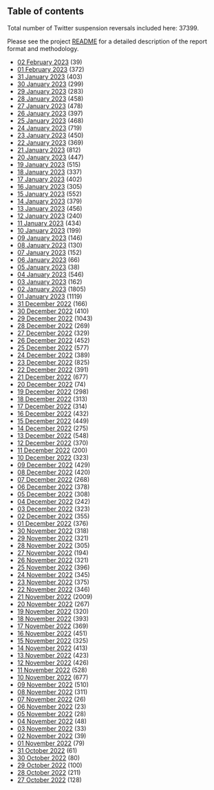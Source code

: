 ## Table of contents
Total number of Twitter suspension reversals included here: 37399.

Please see the project [README](https://github.com/travisbrown/unsuspensions) for a detailed description of the report format and methodology.
* [02 February 2023](2023-02-02/) (39)
* [01 February 2023](2023-02-01/) (372)
* [31 January 2023](2023-01-31/) (403)
* [30 January 2023](2023-01-30/) (299)
* [29 January 2023](2023-01-29/) (283)
* [28 January 2023](2023-01-28/) (458)
* [27 January 2023](2023-01-27/) (478)
* [26 January 2023](2023-01-26/) (397)
* [25 January 2023](2023-01-25/) (468)
* [24 January 2023](2023-01-24/) (719)
* [23 January 2023](2023-01-23/) (450)
* [22 January 2023](2023-01-22/) (369)
* [21 January 2023](2023-01-21/) (812)
* [20 January 2023](2023-01-20/) (447)
* [19 January 2023](2023-01-19/) (515)
* [18 January 2023](2023-01-18/) (337)
* [17 January 2023](2023-01-17/) (402)
* [16 January 2023](2023-01-16/) (305)
* [15 January 2023](2023-01-15/) (552)
* [14 January 2023](2023-01-14/) (379)
* [13 January 2023](2023-01-13/) (456)
* [12 January 2023](2023-01-12/) (240)
* [11 January 2023](2023-01-11/) (434)
* [10 January 2023](2023-01-10/) (199)
* [09 January 2023](2023-01-09/) (146)
* [08 January 2023](2023-01-08/) (130)
* [07 January 2023](2023-01-07/) (152)
* [06 January 2023](2023-01-06/) (66)
* [05 January 2023](2023-01-05/) (38)
* [04 January 2023](2023-01-04/) (546)
* [03 January 2023](2023-01-03/) (162)
* [02 January 2023](2023-01-02/) (1805)
* [01 January 2023](2023-01-01/) (1119)
* [31 December 2022](2022-12-31/) (166)
* [30 December 2022](2022-12-30/) (410)
* [29 December 2022](2022-12-29/) (1043)
* [28 December 2022](2022-12-28/) (269)
* [27 December 2022](2022-12-27/) (329)
* [26 December 2022](2022-12-26/) (452)
* [25 December 2022](2022-12-25/) (577)
* [24 December 2022](2022-12-24/) (389)
* [23 December 2022](2022-12-23/) (825)
* [22 December 2022](2022-12-22/) (391)
* [21 December 2022](2022-12-21/) (677)
* [20 December 2022](2022-12-20/) (74)
* [19 December 2022](2022-12-19/) (298)
* [18 December 2022](2022-12-18/) (313)
* [17 December 2022](2022-12-17/) (314)
* [16 December 2022](2022-12-16/) (432)
* [15 December 2022](2022-12-15/) (449)
* [14 December 2022](2022-12-14/) (275)
* [13 December 2022](2022-12-13/) (548)
* [12 December 2022](2022-12-12/) (370)
* [11 December 2022](2022-12-11/) (200)
* [10 December 2022](2022-12-10/) (323)
* [09 December 2022](2022-12-09/) (429)
* [08 December 2022](2022-12-08/) (420)
* [07 December 2022](2022-12-07/) (268)
* [06 December 2022](2022-12-06/) (378)
* [05 December 2022](2022-12-05/) (308)
* [04 December 2022](2022-12-04/) (242)
* [03 December 2022](2022-12-03/) (323)
* [02 December 2022](2022-12-02/) (355)
* [01 December 2022](2022-12-01/) (376)
* [30 November 2022](2022-11-30/) (318)
* [29 November 2022](2022-11-29/) (321)
* [28 November 2022](2022-11-28/) (305)
* [27 November 2022](2022-11-27/) (194)
* [26 November 2022](2022-11-26/) (321)
* [25 November 2022](2022-11-25/) (396)
* [24 November 2022](2022-11-24/) (345)
* [23 November 2022](2022-11-23/) (375)
* [22 November 2022](2022-11-22/) (346)
* [21 November 2022](2022-11-21/) (2009)
* [20 November 2022](2022-11-20/) (267)
* [19 November 2022](2022-11-19/) (320)
* [18 November 2022](2022-11-18/) (393)
* [17 November 2022](2022-11-17/) (369)
* [16 November 2022](2022-11-16/) (451)
* [15 November 2022](2022-11-15/) (325)
* [14 November 2022](2022-11-14/) (413)
* [13 November 2022](2022-11-13/) (423)
* [12 November 2022](2022-11-12/) (426)
* [11 November 2022](2022-11-11/) (528)
* [10 November 2022](2022-11-10/) (677)
* [09 November 2022](2022-11-09/) (510)
* [08 November 2022](2022-11-08/) (311)
* [07 November 2022](2022-11-07/) (26)
* [06 November 2022](2022-11-06/) (23)
* [05 November 2022](2022-11-05/) (28)
* [04 November 2022](2022-11-04/) (48)
* [03 November 2022](2022-11-03/) (33)
* [02 November 2022](2022-11-02/) (39)
* [01 November 2022](2022-11-01/) (79)
* [31 October 2022](2022-10-31/) (61)
* [30 October 2022](2022-10-30/) (80)
* [29 October 2022](2022-10-29/) (100)
* [28 October 2022](2022-10-28/) (211)
* [27 October 2022](2022-10-27/) (128)
